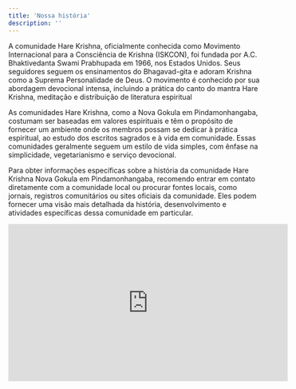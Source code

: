 ```yaml
---
title: 'Nossa história'
description: ''
---
```

A comunidade Hare Krishna, oficialmente conhecida como Movimento Internacional para a Consciência de Krishna (ISKCON), foi fundada por A.C. Bhaktivedanta Swami Prabhupada em 1966, nos Estados Unidos. Seus seguidores seguem os ensinamentos do Bhagavad-gita e adoram Krishna como a Suprema Personalidade de Deus. O movimento é conhecido por sua abordagem devocional intensa, incluindo a prática do canto do mantra Hare Krishna, meditação e distribuição de literatura espiritual

As comunidades Hare Krishna, como a Nova Gokula em Pindamonhangaba, costumam ser baseadas em valores espirituais e têm o propósito de fornecer um ambiente onde os membros possam se dedicar à prática espiritual, ao estudo dos escritos sagrados e à vida em comunidade. Essas comunidades geralmente seguem um estilo de vida simples, com ênfase na simplicidade, vegetarianismo e serviço devocional.

Para obter informações específicas sobre a história da comunidade Hare Krishna Nova Gokula em Pindamonhangaba, recomendo entrar em contato diretamente com a comunidade local ou procurar fontes locais, como jornais, registros comunitários ou sites oficiais da comunidade. Eles podem fornecer uma visão mais detalhada da história, desenvolvimento e atividades específicas dessa comunidade em particular.

<div>
<iframe width="560" height="315" src="https://www.youtube.com/embed/MUp9oJ2PB1Y?si=2iOD404odD5_vRY3" title="YouTube video player" frameborder="0" allow="accelerometer; autoplay; clipboard-write; encrypted-media; gyroscope; picture-in-picture; web-share" allowfullscreen></iframe>
</div>